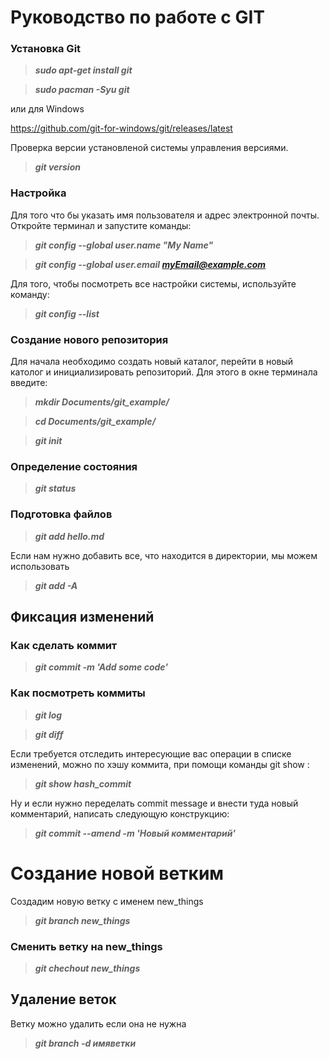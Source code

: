  # Руководство по работе с GIT

### **Установка Git**

>***sudo apt-get install git***

>***sudo pacman -Syu git***

или для Windows

https://github.com/git-for-windows/git/releases/latest

 Проверка версии установленой системы управления версиями.

>***git version***

### **Настройка**

Для того что бы указать имя пользователя и адрес электронной почты. Откройте терминал и запустите команды:

>***git config --global user.name "My Name"***

>***git config --global user.email myEmail@example.com***

Для того, чтобы посмотреть все настройки системы, используйте команду:

>***git config --list***

### **Создание нового репозитория**

Для начала необходимо создать новый каталог, перейти в новый католог и инициализировать репозиторий.
Для этого в окне терминала введите:

>***mkdir Documents/git_example/***

>***cd Documents/git_example/***

>***git init***
### **Определение состояния**

>***git status***

### **Подготовка файлов**

>***git add hello.md***

Если нам нужно добавить все, что находится в директории, мы можем использовать

>***git add -A***

## **Фиксация изменений**

### **Как сделать коммит**

>***git commit -m 'Add some code'***


### **Как посмотреть коммиты**

>***git log***

>***git diff***

Если требуется отследить интересующие вас операции в списке изменений, можно по хэшу коммита, при помощи команды git show :

>***git show hash_commit***

Ну и если нужно переделать commit message и внести туда новый комментарий, написать следующую конструкцию:

>***git commit --amend -m 'Новый комментарий'***

# Создание новой ветким

Создадим новую ветку с именем new_things

>***git branch new_things***

### **Сменить ветку на new_things**

>***git chechout new_things***

## Удаление веток 

Ветку можно удалить если она не нужна

>***git branch -d имяветки***